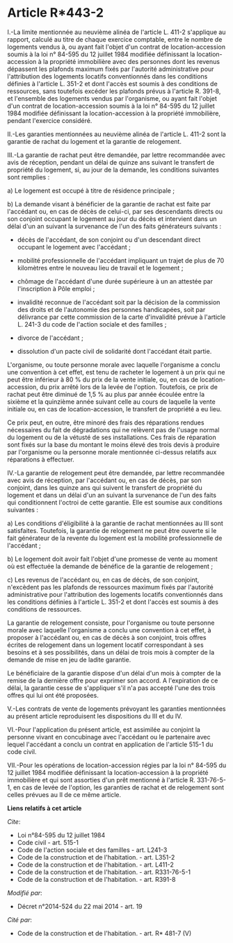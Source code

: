 # Article R*443-2

I.-La limite mentionnée au neuvième alinéa de l'article L. 411-2 s'applique au rapport, calculé au titre de chaque exercice
comptable, entre le nombre de logements vendus à, ou ayant fait l'objet d'un contrat de location-accession soumis à la loi n°
84-595 du 12 juillet 1984 modifiée définissant la location-accession à la propriété immobilière avec des personnes dont les
revenus dépassent les plafonds maximum fixés par l'autorité administrative pour l'attribution des logements locatifs
conventionnés dans les conditions définies à l'article L. 351-2 et dont l'accès est soumis à des conditions de ressources,
sans toutefois excéder les plafonds prévus à l'article R. 391-8, et l'ensemble des logements vendus par l'organisme, ou ayant
fait l'objet d'un contrat de location-accession soumis à la loi n° 84-595 du 12 juillet 1984 modifiée définissant la
location-accession à la propriété immobilière, pendant l'exercice considéré. 

II.-Les garanties mentionnées au neuvième alinéa de l'article L. 411-2 sont la garantie de rachat du logement et la garantie
de relogement. 

III.-La garantie de rachat peut être demandée, par lettre recommandée avec avis de réception, pendant un délai de quinze ans
suivant le transfert de propriété du logement, si, au jour de la demande, les conditions suivantes sont remplies : 

a) Le logement est occupé à titre de résidence principale ; 

b) La demande visant à bénéficier de la garantie de rachat est faite par l'accédant ou, en cas de décès de celui-ci, par ses
descendants directs ou son conjoint occupant le logement au jour du décès et intervient dans un délai d'un an suivant la
survenance de l'un des faits générateurs suivants :

- décès de l'accédant, de son conjoint ou d'un descendant direct occupant le logement avec l'accédant ;

- mobilité professionnelle de l'accédant impliquant un trajet de plus de 70 kilomètres entre le nouveau lieu de travail et le
logement ;

- chômage de l'accédant d'une durée supérieure à un an attestée par l'inscription à                Pôle emploi ;

- invalidité reconnue de l'accédant soit par la décision de la commission des droits et de l'autonomie des personnes
handicapées, soit par délivrance par cette commission de la carte d'invalidité prévue à l'article L. 241-3 du code de
l'action sociale et des familles ;

- divorce de l'accédant ;

- dissolution d'un pacte civil de solidarité dont l'accédant était partie. 

L'organisme, ou toute personne morale avec laquelle l'organisme a conclu une convention à cet effet, est tenu de racheter le
logement à un prix qui ne peut être inférieur à 80 % du prix de la vente initiale, ou, en cas de location-accession, du prix
arrêté lors de la levée de l'option. Toutefois, ce prix de rachat peut être diminué de 1,5 % au plus par année écoulée entre
la sixième et la quinzième année suivant celle au cours de laquelle la vente initiale ou, en cas de location-accession, le
transfert de propriété a eu lieu. 

Ce prix peut, en outre, être minoré des frais des réparations rendues nécessaires du fait de dégradations qui ne relèvent pas
de l'usage normal du logement ou de la vétusté de ses installations. Ces frais de réparation sont fixés sur la base du
montant le moins élevé des trois devis à produire par l'organisme ou la personne morale mentionnée ci-dessus relatifs aux
réparations à effectuer. 

IV.-La garantie de relogement peut être demandée, par lettre recommandée avec avis de réception, par l'accédant ou, en cas de
décès, par son conjoint, dans les quinze ans qui suivent le transfert de propriété du logement et dans un délai d'un an
suivant la survenance de l'un des faits qui conditionnent l'octroi de cette garantie. Elle est soumise aux conditions
suivantes : 

a) Les conditions d'éligibilité à la garantie de rachat mentionnées au III sont satisfaites. Toutefois, la garantie de
relogement ne peut être ouverte si le fait générateur de la revente du logement est la mobilité professionnelle de
l'accédant ; 

b) Le logement doit avoir fait l'objet d'une promesse de vente au moment où est effectuée la demande de bénéfice de la
garantie de relogement ; 

c) Les revenus de l'accédant ou, en cas de décès, de son conjoint, n'excèdent pas les plafonds de ressources maximum fixés
par l'autorité administrative pour l'attribution des logements locatifs conventionnés dans les conditions définies à
l'article L. 351-2 et dont l'accès est soumis à des conditions de ressources. 

La garantie de relogement consiste, pour l'organisme ou toute personne morale avec laquelle l'organisme a conclu une
convention à cet effet, à proposer à l'accédant ou, en cas de décès à son conjoint, trois offres écrites de relogement dans
un logement locatif correspondant à ses besoins et à ses possibilités, dans un délai de trois mois à compter de la demande de
mise en jeu de ladite garantie. 

Le bénéficiaire de la garantie dispose d'un délai d'un mois à compter de la remise de la dernière offre pour exprimer son
accord. A l'expiration de ce délai, la garantie cesse de s'appliquer s'il n'a pas accepté l'une des trois offres qui lui ont
été proposées. 

V.-Les contrats de vente de logements prévoyant les garanties mentionnées au présent article reproduisent les dispositions du
III et du IV. 

VI.-Pour l'application du présent article, est assimilée au conjoint la personne vivant en concubinage avec l'accédant ou le
partenaire avec lequel l'accédant a conclu un contrat en application de l'article 515-1 du code civil. 

VII.-Pour les opérations de location-accession régies par la loi n° 84-595 du 12 juillet 1984 modifiée définissant la
location-accession à la propriété immobilière et qui sont assorties d'un prêt mentionné à l'article R. 331-76-5-1, en cas de
levée de l'option, les garanties de rachat et de relogement sont celles prévues au II de ce même article.

**Liens relatifs à cet article**

_Cite_:

  - Loi n°84-595 du 12 juillet 1984
  - Code civil - art. 515-1
  - Code de l'action sociale et des familles - art. L241-3
  - Code de la construction et de l'habitation. - art. L351-2
  - Code de la construction et de l'habitation. - art. L411-2
  - Code de la construction et de l'habitation. - art. R331-76-5-1
  - Code de la construction et de l'habitation. - art. R391-8

_Modifié par_:

  - Décret n°2014-524 du 22 mai 2014 - art. 19

_Cité par_:

  - Code de la construction et de l'habitation. - art. R* 481-7 (V)
